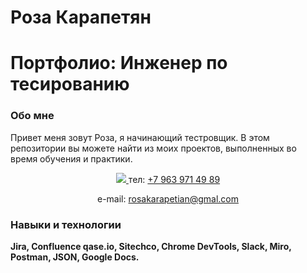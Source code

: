 # Роза Карапетян
<h1>Портфолио: Инженер по тесированию </h1>
<h3>Обо мне </h3>
Привет меня зовут Роза, я начинающий тестровщик.
В этом репозитории вы можете найти из моих проектов, выполненных во время обучения и практики.
<p align = 'center'> 
  <a href = "https://t.me/joinchat/@Roza_Karapetyan">
    <img src = "https://img.shields.io/badge/Telegram-8A2BE2?sytle=for-the-badge&logo=telegram&logoColor=white"/>
  </a>
  тел: <a href=''>+7 963 971 49 89</a>
   <p align = 'center'> 
     e-mail: <a href='mailto:rosakarapetian@gmail.com'>rosakarapetian@gmal.com</a>
  </p>
<h3>Навыки и технологии</h3>
<b>Jira, Confluence qase.io, Sitechco, Chrome DevTools, Slack, Miro, Postman, JSON, Google Docs.
